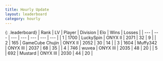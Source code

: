```yaml
---
title: Hourly Update
layout: leaderboard
category: hourly
---
```


{: .leaderboard}
| Rank | LV | Player | Division | Elo | Wins | Losses |
| --- | --- | --- | --- | --- | --- | --- |
| <span data-change="0">1</span> | 1700 | <span title="ID: 498412">LuckySpin</span> | ONYX II | <span data-change="0">2071</span> | <span data-change="0">32</span> | <span data-change="0">9</span> |
| <span data-change="1">2</span> | 165 | <span title="ID: 754306">GameCube Chujin</span> | ONYX II | <span data-change="0">2052</span> | <span data-change="0">30</span> | <span data-change="0">14</span> |
| <span data-change="8">3</span> | 1604 | <span title="ID: 720567">Muffy342</span> | ONYX III | <span data-change="37">2037</span> | <span data-change="3">68</span> | <span data-change="0">35</span> |
| <span data-change="-2">4</span> | 746 | <span title="ID: 740957">wuvea</span> | ONYX III | <span data-change="-21">2035</span> | <span data-change="0">48</span> | <span data-change="2">20</span> |
| <span data-change="-1">5</span> | 692 | <span title="ID: 611082">Mustard</span> | ONYX III | <span data-change="0">2030</span> | <span data-change="0">44</span> | <span data-change="0">20</span> |
